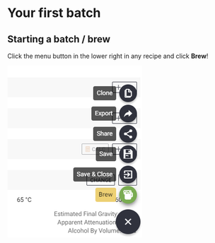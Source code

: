 # Your first batch

## Starting a batch / brew

Click the menu button in the lower right in any recipe and click **Brew**!

![](../.gitbook/assets/image%20%2861%29.png)


